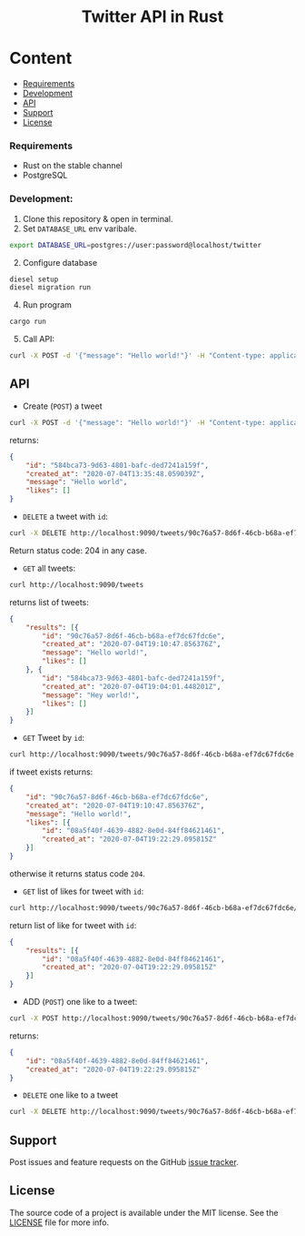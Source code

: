<h1 align="center">Twitter API in Rust</h1>

# Content
- [Requirements](#requirements)
- [Development](#development)
- [API](#api)
- [Support](#support)
- [License](#license)

### Requirements

- Rust on the stable channel
- PostgreSQL

### Development:

1. Clone this repository & open in terminal.
2. Set `DATABASE_URL` env varibale.

```sh
export DATABASE_URL=postgres://user:password@localhost/twitter
```
2. Configure database

```sh
diesel setup
diesel migration run
```

4. Run program

```sh
cargo run
```

5. Call API:

```sh
curl -X POST -d '{"message": "Hello world!"}' -H "Content-type: application/json" http://localhost:9090/tweets
```

## API

- Create (`POST`) a tweet

```sh
curl -X POST -d '{"message": "Hello world!"}' -H "Content-type: application/json" http://localhost:9090/tweets
```

returns:

```json
{
    "id": "584bca73-9d63-4801-bafc-ded7241a159f",
    "created_at": "2020-07-04T13:35:48.059039Z",
    "message": "Hello world",
    "likes": []
}
```

- `DELETE` a tweet with `id`:

```sh
curl -X DELETE http://localhost:9090/tweets/90c76a57-8d6f-46cb-b68a-ef7dc67fdc6e
```

Return status code: 204 in any case.

- `GET` all tweets:

```sh
curl http://localhost:9090/tweets
```

returns list of tweets:

```json
{
    "results": [{
        "id": "90c76a57-8d6f-46cb-b68a-ef7dc67fdc6e",
        "created_at": "2020-07-04T19:10:47.856376Z",
        "message": "Hello world!",
        "likes": []
    }, {
        "id": "584bca73-9d63-4801-bafc-ded7241a159f",
        "created_at": "2020-07-04T19:04:01.448201Z",
        "message": "Hey world!",
        "likes": []
    }]
}
```

- `GET` Tweet by `id`:

```sh
curl http://localhost:9090/tweets/90c76a57-8d6f-46cb-b68a-ef7dc67fdc6e
```

if tweet exists returns:

```json
{
    "id": "90c76a57-8d6f-46cb-b68a-ef7dc67fdc6e",
    "created_at": "2020-07-04T19:10:47.856376Z",
    "message": "Hello world!",
    "likes": [{
        "id": "08a5f40f-4639-4882-8e0d-84ff84621461",
        "created_at": "2020-07-04T19:22:29.095815Z"
    }]
}
```

otherwise it returns status code `204`.

- `GET` list of likes for tweet with `id`:

```sh
curl http://localhost:9090/tweets/90c76a57-8d6f-46cb-b68a-ef7dc67fdc6e/likes
```

return list of like for tweet with `id`:

```json
{
    "results": [{
        "id": "08a5f40f-4639-4882-8e0d-84ff84621461",
        "created_at": "2020-07-04T19:22:29.095815Z"
    }]
}
```

- ADD (`POST`) one like to a tweet:

```sh
curl -X POST http://localhost:9090/tweets/90c76a57-8d6f-46cb-b68a-ef7dc67fdc6e/likes
```

returns:

```json
{
    "id": "08a5f40f-4639-4882-8e0d-84ff84621461",
    "created_at": "2020-07-04T19:22:29.095815Z"
}
```

- `DELETE` one like to a tweet

```sh
curl -X DELETE http://localhost:9090/tweets/90c76a57-8d6f-46cb-b68a-ef7dc67fdc6e/likes
```

## Support

Post issues and feature requests on the GitHub [issue tracker](https://github.com/minikin/twitter-rs/issues).

## License

The source code of a project is available under the MIT license.
See the [LICENSE](https://github.com/minikin/twitter-rs/LICENSE) file for more info.
